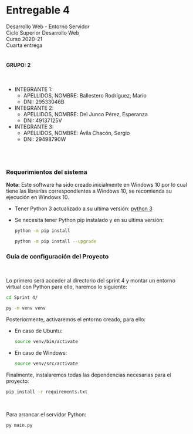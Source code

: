 # Entregable 4

Desarrollo Web - Entorno Servidor <br>
Ciclo Superior Desarrollo Web <br>
Curso 2020-21 <br>
Cuarta entrega <br>
<br>

#### GRUPO: 2  
<br>

- INTEGRANTE 1:  
    - APELLIDOS, NOMBRE: Ballestero Rodríguez, Mario  
    - DNI: 29533046B  
- INTEGRANTE 2:  
    - APELLIDOS, NOMBRE: Del Junco Pérez, Esperanza  
    - DNI: 49137125V  
- INTEGRANTE 3:  
    - APELLIDOS, NOMBRE: Ávila Chacón, Sergio  
    - DNI: 29498790W

<br>
<br>

### Requerimientos del sistema



**Nota:** Este software ha sido creado inicialmente en Windows 10 por lo cual tiene las librerías correspondientes a Windows 10, se recomienda su ejecución en Windows 10.

- Tener Python 3 actualizado a su ultima versión: [python 3](https://www.python.org/downloads/)

- Se necesita tener Python pip instalado y en su ultima versión:

  ```bash
  python -m pip install
  ```

  ```bash
  python -m pip install --upgrade
  ```

  

### Guía de configuración del Proyecto

<br>

Lo primero será acceder al directorio del sprint 4 y montar un entorno virtual con Python para ello, haremos lo siguiente:

```bash
cd Sprint 4/

py -m venv venv
```



Posteriormente, activaremos el entorno creado, para ello:

* En caso de Ubuntu:

  ```bash
  source venv/bin/activate
  ```

* En caso de Windows:

  ```bash
  source venv/src/activate
  ```



Finalmente, instalaremos todas las dependencias necesarias para el proyecto:

```bash
pip install -r requirements.txt
```

<br>



Para arrancar el servidor Python:

```bash
py main.py
```